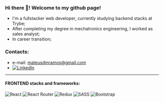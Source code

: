 ### Hi there 👋! Welcome to my github page!

  - I'm a fullstacker web developer, currently studying backend stacks at Trybe;
  - After completing my degree in mechatronics engineering, I worked as sales analyst;
  - In career transition;

### Contacts:
  - e-mail: mateusdmramos@gmail.com
  - [![LinkedIn](https://img.shields.io/badge/LinkedIn-0077B5?style=for-the-badge&logo=linkedin&logoColor=white)](https://www.linkedin.com/in/mateusdmramos/)

  -----
  #### FRONTEND stacks and frameworks:
  ![React](https://img.shields.io/badge/react-%2320232a.svg?style=for-the-badge&logo=react&logoColor=%2361DAFB)
  ![React Router](https://img.shields.io/badge/React_Router-CA4245?style=for-the-badge&logo=react-router&logoColor=white)
  ![Redux](https://img.shields.io/badge/redux-%23593d88.svg?style=for-the-badge&logo=redux&logoColor=white)
  ![SASS](https://img.shields.io/badge/SASS-hotpink.svg?style=for-the-badge&logo=SASS&logoColor=white)
 	![Bootstrap](https://img.shields.io/badge/bootstrap-%23563D7C.svg?style=for-the-badge&logo=bootstrap&logoColor=white)
